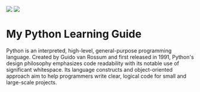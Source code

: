 ![](https://img.shields.io/static/v1?label=Phase&message=Done&color=blueviolet&style=flat&logo=appveyor)   ![](https://img.shields.io/static/v1?label=License&message=MIT&color=blueviolet&style=flat&logo=appveyor)

# My Python Learning Guide

Python is an interpreted, high-level, general-purpose programming language. Created by Guido van Rossum and first released in 1991, Python's design philosophy emphasizes code readability with its notable use of significant whitespace. Its language constructs and object-oriented approach aim to help programmers write clear, logical code for small and large-scale projects.
